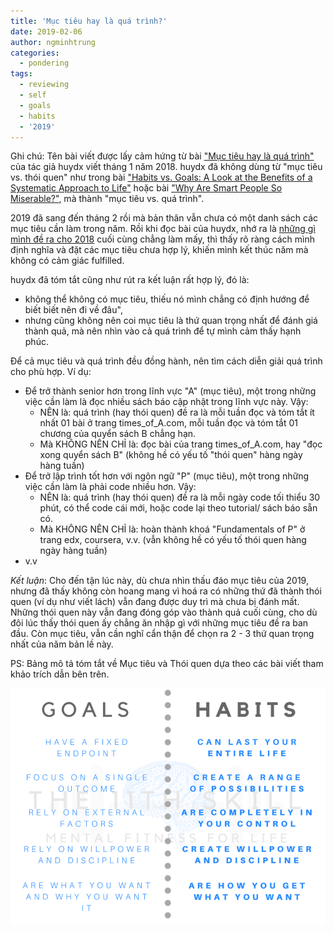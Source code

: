 ```yaml
---
title: 'Mục tiêu hay là quá trình?'
date: 2019-02-06
author: ngminhtrung
categories:
  - pondering
tags:
  - reviewing
  - self
  - goals
  - habits
  - '2019'
---
```


Ghi chú: Tên bài viết được lấy cảm hứng từ bài ["Mục tiêu hay là quá trình"](https://huydx.com/post/169616312074/m%E1%BB%A5c-ti%C3%AAu-hay-l%C3%A0-qu%C3%A1-tr%C3%ACnh) của tác giả huydx viết tháng 1 năm 2018. huydx đã không dùng từ "mục tiêu vs. thói quen" như trong bài ["Habits vs. Goals: A Look at the Benefits of a Systematic Approach to Life"](https://fs.blog/2017/06/habits-vs-goals/) hoặc bài ["Why Are Smart People So Miserable?"](https://www.inc.com/geoffrey-james/why-are-smart-people-so-miserable.html), mà thành "mục tiêu vs. quá trình".

2019 đã sang đến tháng 2 rồi mà bản thân vẫn chưa có một danh sách các mục tiêu cần làm trong năm. Rồi khi đọc bài của huydx, nhớ ra là [những gì mình đề ra cho 2018](https://travisnguyen.net/selfpondering/2017/12/30/lookback-2018-resolution/) cuối cùng chẳng làm mấy, thì thấy rõ ràng cách mình định nghĩa và đặt các mục tiêu chưa hợp lý, khiến mình kết thúc năm mà không có cảm giác fulfilled.

huydx đã tóm tắt cũng như rút ra kết luận rất hợp lý, đó là:
- không thể không có mục tiêu, thiếu nó mình chẳng có định hướng để biết biết nên đi về đâu", 
- nhưng cũng không nên coi mục tiêu là thứ quan trọng nhất để đánh giá thành quả, mà nên nhìn vào cả quá trình để tự mình cảm thấy hạnh phúc.

Để cả mục tiêu và quá trình đều đồng hành, nên tìm cách diễn giải quá trình cho phù hợp. Ví dụ:
- Để trở thành senior hơn trong lĩnh vực "A" (mục tiêu), một trong những việc cần làm là đọc nhiều sách báo cập nhật trong lĩnh vực này. Vậy:
  - NÊN là: quá trình (hay thói quen) đề ra là mỗi tuần đọc và tóm tắt ít nhất 01 bài ở trang times_of_A.com, mỗi tuần đọc và tóm tắt 01 chương của quyển sách B chẳng hạn. 
  - Mà KHÔNG NÊN CHỈ là: đọc bài của trang times_of_A.com, hay "đọc xong quyển sách B" (không hề có yếu tố "thói quen" hàng ngày hàng tuần)
- Để trở lập trình tốt hơn với ngôn ngữ "P" (mục tiêu), một trong những việc cần làm là phải code nhiều hơn. Vậy:
  - NÊN là: quá trình (hay thói quen) đề ra là mỗi ngày code tối thiểu 30 phút, có thể code cái mới, hoặc code lại theo tutorial/ sách báo sẵn có.
  - Mà KHÔNG NÊN CHỈ là: hoàn thành khoá "Fundamentals of P" ở trang edx, coursera, v.v. (vẫn không hề có yếu tố thói quen hàng ngày hàng tuần)
- v.v

*Kết luận*: Cho đến tận lúc này, dù chưa nhìn thấu đáo mục tiêu của 2019, nhưng đã thấy không còn hoang mang vì hoá ra có những thứ đã thành thói quen (ví dụ như viết lách) vẫn đang được duy trì mà chưa bị đánh mất. Những thói quen này vẫn đang đóng góp vào thành quả cuối cùng, cho dù đôi lúc thấy thói quen ấy chẳng ăn nhập gì với những mục tiêu đề ra ban đầu. Còn mục tiêu, vẫn cần nghĩ cẩn thận để chọn ra 2 - 3 thứ quan trọng nhất của năm bản lề này. 

PS: Bảng mô tả tóm tắt về Mục tiêu và Thói quen dựa theo các bài viết tham khảo trích dẫn bên trên.

![Goals vs. Habits](./Goals+v+Habits.png)